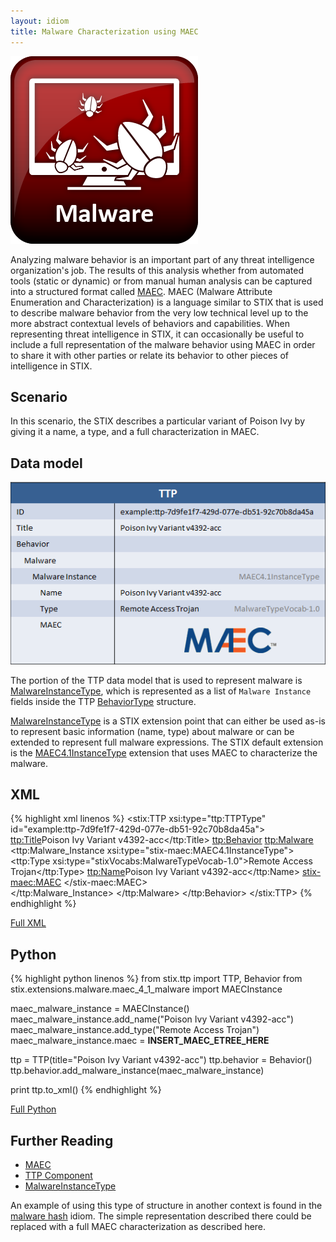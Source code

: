 ```yaml
---
layout: idiom
title: Malware Characterization using MAEC
---
```


<img src="/images/Malware.png" class="component-img" alt="Malware Icon" />

Analyzing malware behavior is an important part of any threat intelligence organization's job. The results of this analysis whether from automated tools (static or dynamic) or from manual human analysis can be captured into a structured format called [MAEC](http://maec.mitre.org). MAEC (Malware Attribute Enumeration and Characterization) is a language similar to STIX that is used to describe malware behavior from the very low technical level up to the more abstract contextual levels of behaviors and capabilities. When representing threat intelligence in STIX, it can occasionally be useful to include a full representation of the malware behavior using MAEC in order to share it with other parties or relate its behavior to other pieces of intelligence in STIX.

## Scenario

In this scenario, the STIX describes a particular variant of Poison Ivy by giving it a name, a type, and a full characterization in MAEC.

## Data model

<img src="diagram.png" alt="Malware characterization in MAEC" class="aside-text"/>

The portion of the TTP data model that is used to represent malware is [MalwareInstanceType](/documentation/ttp/MalwareInstanceType), which is represented as a list of `Malware Instance` fields inside the TTP [BehaviorType](/documentation/ttp/BehaviorType) structure.

[MalwareInstanceType](/documentation/ttp/MalwareInstanceType) is a STIX extension point that can either be used as-is to represent basic information (name, type) about malware or can be extended to represent full malware expressions. The STIX default extension is the [MAEC4.1InstanceType](/documentation/stix-maec/MAEC4.1InstanceType) extension that uses MAEC to characterize the malware.

## XML

{% highlight xml linenos %}
<stix:TTP xsi:type="ttp:TTPType" id="example:ttp-7d9fe1f7-429d-077e-db51-92c70b8da45a">
    <ttp:Title>Poison Ivy Variant v4392-acc</ttp:Title>
    <ttp:Behavior>
        <ttp:Malware>
            <ttp:Malware_Instance xsi:type="stix-maec:MAEC4.1InstanceType">
                <ttp:Type xsi:type="stixVocabs:MalwareTypeVocab-1.0">Remote Access Trojan</ttp:Type>
                <ttp:Name>Poison Ivy Variant v4392-acc</ttp:Name>
                <stix-maec:MAEC>
                    <!-- MAEC Content Here --> 
                </stix-maec:MAEC>                        
            </ttp:Malware_Instance>
        </ttp:Malware>
    </ttp:Behavior>
</stix:TTP>
{% endhighlight %}

[Full XML](malware-characterization-using-maec.xml)

## Python

{% highlight python linenos %}
from stix.ttp import TTP, Behavior
from stix.extensions.malware.maec_4_1_malware import MAECInstance

maec_malware_instance = MAECInstance()
maec_malware_instance.add_name("Poison Ivy Variant v4392-acc")
maec_malware_instance.add_type("Remote Access Trojan")
maec_malware_instance.maec = __INSERT_MAEC_ETREE_HERE__

ttp = TTP(title="Poison Ivy Variant v4392-acc")
ttp.behavior = Behavior()
ttp.behavior.add_malware_instance(maec_malware_instance)

print ttp.to_xml()
{% endhighlight %}

[Full Python](malware-characterization-using-maec.py)

## Further Reading

* [MAEC](http://maec.mitre.org)
* [TTP Component](/documentation/ttp/TTPType)
* [MalwareInstanceType](/documentation/ttp/MalwareInstanceType)

An example of using this type of structure in another context is found in the [malware hash](/idioms/indicator/malware-hash) idiom. The simple representation described there could be replaced with a full MAEC characterization as described here.